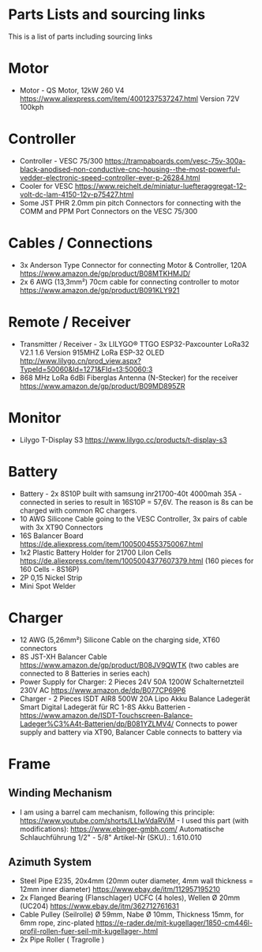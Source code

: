 # Parts Lists and sourcing links

This is a list of parts including sourcing links 

# Motor

* Motor - QS Motor, 12kW 260 V4 https://www.aliexpress.com/item/4001237537247.html Version 72V 100kph

# Controller #
* Controller - VESC 75/300 https://trampaboards.com/vesc-75v-300a-black-anodised-non-conductive-cnc-housing--the-most-powerful-vedder-electronic-speed-controller-ever-p-26284.html
* Cooler for VESC https://www.reichelt.de/miniatur-luefteraggregat-12-volt-dc-lam-4150-12v-p75427.html
* Some JST PHR 2.0mm pin pitch Connectors for connecting with the COMM and PPM Port Connectors on the VESC 75/300

# Cables / Connections
* 3x Anderson Type Connector for connecting Motor & Controller, 120A https://www.amazon.de/gp/product/B08MTKHMJD/
* 2x 6 AWG (13,3mm²) 70cm cable for connecting controller to motor https://www.amazon.de/gp/product/B091KLY921

# Remote / Receiver
* Transmitter / Receiver - 3x LILYGO® TTGO ESP32-Paxcounter LoRa32 V2.1 1.6 Version 915MHZ LoRa ESP-32 OLED http://www.lilygo.cn/prod_view.aspx?TypeId=50060&Id=1271&FId=t3:50060:3
* 868 MHz LoRa 6dBi Fiberglas Antenna (N-Stecker) for the receiver https://www.amazon.de/gp/product/B09MD895ZR

# Monitor
* Lilygo T-Display S3 https://www.lilygo.cc/products/t-display-s3

# Battery
* Battery - 2x 8S10P built with samsung inr21700-40t 4000mah 35A - connected in series to result in 16S10P = 57,6V. The reason is 8s can be charged with common RC chargers.
* 10 AWG Silicone Cable going to the VESC Controller, 3x pairs of cable with 3x XT90 Connectors
* 16S Balancer Board https://de.aliexpress.com/item/1005004553750067.html
* 1x2 Plastic Battery Holder for 21700 LiIon Cells https://de.aliexpress.com/item/1005004377607379.html (160 pieces for 160 Cells - 8S16P)
* 2P 0,15 Nickel Strip
* Mini Spot Welder

# Charger
* 12 AWG (5,26mm²) Silicone Cable on the charging side,  XT60 connectors
* 8S JST-XH Balancer Cable https://www.amazon.de/gp/product/B08JV9QWTK (two cables are connected to 8 Batteries in series each)
* Power Supply for Charger: 2 Pieces 24V 50A 1200W Schalternetzteil 230V AC https://www.amazon.de/dp/B077CP69P6
* Charger - 2 Pieces ISDT AIR8 500W 20A Lipo Akku Balance Ladegerät Smart Digital Ladegerät für RC 1-8S Akku Batterien - https://www.amazon.de/ISDT-Touchscreen-Balance-Ladeger%C3%A4t-Batterien/dp/B081YZLMV4/ Connects to power supply and battery via XT90, Balancer Cable connects to battery via 

# Frame

## Winding Mechanism
* I am using a barrel cam mechanism, following this principle: https://www.youtube.com/shorts/LLIwVdaRViM - I used this part (with modifications): https://www.ebinger-gmbh.com/ Automatische Schlauchführung 1/2" - 5/8" Artikel-Nr (SKU).: 1.610.010

## Azimuth System
* Steel Pipe E235, 20x4mm (20mm outer diameter, 4mm wall thickness = 12mm inner diameter) https://www.ebay.de/itm/112957195210
* 2x Flanged Bearing (Flanschlager) UCFC (4 holes), Wellen Ø 20mm (UC204) https://www.ebay.de/itm/362712761631
* Cable Pulley (Seilrolle) Ø 59mm, Nabe Ø 10mm, Thickness 15mm, for 6mm rope, zinc-plated https://e-rader.de/mit-kugellager/1850-cm446l-profil-rollen-fuer-seil-mit-kugellager-.html
* 2x Pipe Roller ( Tragrolle ) 
